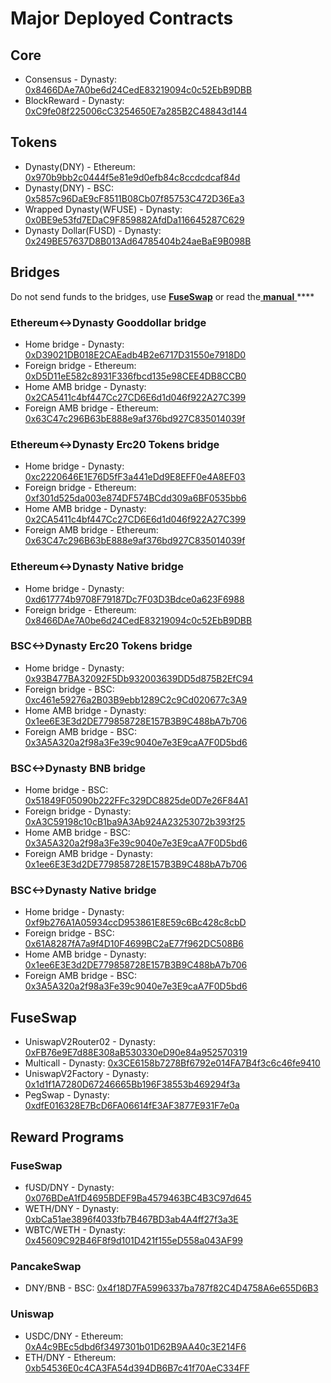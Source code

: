 # Major Deployed Contracts

## Core

* Consensus - Dynasty: [0x8466DAe7A0be6d24CedE83219094c0c52EbB9DBB](https://scan.dynastycoin.io/address/0x8466DAe7A0be6d24CedE83219094c0c52EbB9DBB) 
* BlockReward - Dynasty: [0xC9fe08f225006cC3254650E7a285B2C48843d144](https://scan.dynastycoin.io/address/0xC9fe08f225006cC3254650E7a285B2C48843d144)

## Tokens

* Dynasty\(DNY\) - Ethereum: [0x970b9bb2c0444f5e81e9d0efb84c8ccdcdcaf84d](https://etherscan.io/token/0x970b9bb2c0444f5e81e9d0efb84c8ccdcdcaf84d)
* Dynasty\(DNY\) - BSC: [0x5857c96DaE9cF8511B08Cb07f85753C472D36Ea3](https://bscscan.com/token/0x5857c96dae9cf8511b08cb07f85753c472d36ea3)
* Wrapped Dynasty\(WFUSE\) - Dynasty: [0x0BE9e53fd7EDaC9F859882AfdDa116645287C629](https://scan.dynastycoin.io/address/0x0BE9e53fd7EDaC9F859882AfdDa116645287C629)
* Dynasty Dollar\(FUSD\) - Dynasty: [0x249BE57637D8B013Ad64785404b24aeBaE9B098B](https://scan.dynastycoin.io/address/0x249BE57637D8B013Ad64785404b24aeBaE9B098B)

## Bridges

Do not send funds to the bridges, use [**FuseSwap**](https://fuseswap.com) or read the[ **manual** ](https://app.gitbook.com/@fuse-1/s/fuse-dev-docs/bridges/bridges)\*\*\*\*

### Ethereum&lt;-&gt;Dynasty Gooddollar bridge

* Home bridge - Dynasty: [0xD39021DB018E2CAEadb4B2e6717D31550e7918D0](https://scan.dynastycoin.io/address/0xD39021DB018E2CAEadb4B2e6717D31550e7918D0/transactions)
* Foreign bridge - Ethereum: [0xD5D11eE582c8931F336fbcd135e98CEE4DB8CCB0](https://etherscan.io/address/0xD5D11eE582c8931F336fbcd135e98CEE4DB8CCB0)
* Home AMB bridge - Dynasty: [0x2CA5411c4bf447Cc27CD6E6d1d046f922A27C399](https://scan.dynastycoin.io/address/0x2CA5411c4bf447Cc27CD6E6d1d046f922A27C399/transactions)
* Foreign AMB bridge - Ethereum: [0x63C47c296B63bE888e9af376bd927C835014039f](https://etherscan.io/address/0x63C47c296B63bE888e9af376bd927C835014039f)

### Ethereum&lt;-&gt;Dynasty Erc20 Tokens bridge

* Home bridge - Dynasty: [0xc2220646E1E76D5fF3a441eDd9E8EFF0e4A8EF03](https://scan.dynastycoin.io/address/0xc2220646E1E76D5fF3a441eDd9E8EFF0e4A8EF03)
* Foreign bridge - Ethereum: [0xf301d525da003e874DF574BCdd309a6BF0535bb6](https://etherscan.io/address/0xf301d525da003e874DF574BCdd309a6BF0535bb6)
* Home AMB bridge - Dynasty: [0x2CA5411c4bf447Cc27CD6E6d1d046f922A27C399](https://scan.dynastycoin.io/address/0x2CA5411c4bf447Cc27CD6E6d1d046f922A27C399/transactions)
* Foreign AMB bridge - Ethereum: [0x63C47c296B63bE888e9af376bd927C835014039f](https://etherscan.io/address/0x63C47c296B63bE888e9af376bd927C835014039f)

### Ethereum&lt;-&gt;Dynasty Native bridge

* Home bridge - Dynasty: [0xd617774b9708F79187Dc7F03D3Bdce0a623F6988](https://scan.dynastycoin.io/address/0xd617774b9708F79187Dc7F03D3Bdce0a623F6988/transactions)
* Foreign bridge - Ethereum: [0x8466DAe7A0be6d24CedE83219094c0c52EbB9DBB](https://etherscan.io/address/0x8466DAe7A0be6d24CedE83219094c0c52EbB9DBB)

### BSC&lt;-&gt;Dynasty Erc20 Tokens bridge

* Home bridge - Dynasty: [0x93B477BA32092F5Db932003639DD5d875B2EfC94](https://scan.dynastycoin.io/address/0x93B477BA32092F5Db932003639DD5d875B2EfC94/transactions)
* Foreign bridge - BSC: [0xc461e59276a2B03B9ebb1289C2c9Cd020677c3A9](https://bscscan.com/address/0xc461e59276a2B03B9ebb1289C2c9Cd020677c3A9)
* Home AMB bridge - Dynasty: [0x1ee6E3E3d2DE779858728E157B3B9C488bA7b706](https://scan.dynastycoin.io/address/0x1ee6E3E3d2DE779858728E157B3B9C488bA7b706/transactions)
* Foreign AMB bridge - BSC: [0x3A5A320a2f98a3Fe39c9040e7e3E9caA7F0D5bd6](https://bscscan.com/address/0x3A5A320a2f98a3Fe39c9040e7e3E9caA7F0D5bd6)

### BSC&lt;-&gt;Dynasty BNB bridge

* Home bridge - BSC: [0x51849F05090b222FFc329DC8825de0D7e26F84A1](https://bscscan.com/address/0x51849F05090b222FFc329DC8825de0D7e26F84A1)
* Foreign bridge - Dynasty: [0xA3C59198c10cB1ba9A3Ab924A23253072b393f25](https://scan.dynastycoin.io/address/0xA3C59198c10cB1ba9A3Ab924A23253072b393f25)
* Home AMB bridge - BSC: [0x3A5A320a2f98a3Fe39c9040e7e3E9caA7F0D5bd6](https://bscscan.com/address/0x3A5A320a2f98a3Fe39c9040e7e3E9caA7F0D5bd6)
* Foreign AMB bridge - Dynasty: [0x1ee6E3E3d2DE779858728E157B3B9C488bA7b706](https://scan.dynastycoin.io/address/0x1ee6E3E3d2DE779858728E157B3B9C488bA7b706)

### BSC&lt;-&gt;Dynasty Native bridge

* Home bridge - Dynasty: [0xf9b276A1A05934ccD953861E8E59c6Bc428c8cbD](https://scan.dynastycoin.io/address/0xf9b276A1A05934ccD953861E8E59c6Bc428c8cbD/transactions)
* Foreign bridge - BSC: [0x61A8287fA7a9f4D10F4699BC2aE77f962DC508B6](https://bscscan.com/address/0x61A8287fA7a9f4D10F4699BC2aE77f962DC508B6)
* Home AMB bridge - Dynasty: [0x1ee6E3E3d2DE779858728E157B3B9C488bA7b706](https://scan.dynastycoin.io/address/0x1ee6E3E3d2DE779858728E157B3B9C488bA7b706)
* Foreign AMB bridge - BSC: [0x3A5A320a2f98a3Fe39c9040e7e3E9caA7F0D5bd6](https://bscscan.com/address/0x3A5A320a2f98a3Fe39c9040e7e3E9caA7F0D5bd6)

## FuseSwap

* UniswapV2Router02 - Dynasty: [0xFB76e9E7d88E308aB530330eD90e84a952570319](https://scan.dynastycoin.io/address/0xFB76e9E7d88E308aB530330eD90e84a952570319)
* Multicall - Dynasty: [0x3CE6158b7278Bf6792e014FA7B4f3c6c46fe9410](https://scan.dynastycoin.io/address/0x3CE6158b7278Bf6792e014FA7B4f3c6c46fe9410)
* UniswapV2Factory - Dynasty: [0x1d1f1A7280D67246665Bb196F38553b469294f3a](https://scan.dynastycoin.io/address/0x1d1f1A7280D67246665Bb196F38553b469294f3a)
* PegSwap - Dynasty: [0xdfE016328E7BcD6FA06614fE3AF3877E931F7e0a](https://scan.dynastycoin.io/address/0xdfE016328E7BcD6FA06614fE3AF3877E931F7e0a)

## Reward Programs

### FuseSwap

* fUSD/DNY - Dynasty: [0x076BDeA1fD4695BDEF9Ba4579463BC4B3C97d645](https://scan.dynastycoin.io/address/0x076BDeA1fD4695BDEF9Ba4579463BC4B3C97d645)
* WETH/DNY - Dynasty: [0xbCa51ae3896f4033fb7B467BD3ab4A4ff27f3a3E](https://scan.dynastycoin.io/address/0xbCa51ae3896f4033fb7B467BD3ab4A4ff27f3a3E)
* WBTC/WETH - Dynasty: [0x45609C92B46F8f9d101D421f155eD558a043AF99](https://scan.dynastycoin.io/address/0x45609C92B46F8f9d101D421f155eD558a043AF99)

### PancakeSwap

* DNY/BNB - BSC: [0x4f18D7FA5996337ba787f82C4D4758A6e655D6B3](https://bscscan.com/address/0x4f18D7FA5996337ba787f82C4D4758A6e655D6B3)

### Uniswap

* USDC/DNY - Ethereum: [0xA4c9BEc5dbd6f3497301b01D62B9AA40c3E214F6](https://etherscan.io/address/0xA4c9BEc5dbd6f3497301b01D62B9AA40c3E214F6)
* ETH/DNY - Ethereum: [0xb54536E0c4CA3FA54d394DB6B7c41f70AeC334FF](https://etherscan.io/address/0xb54536E0c4CA3FA54d394DB6B7c41f70AeC334FF)





